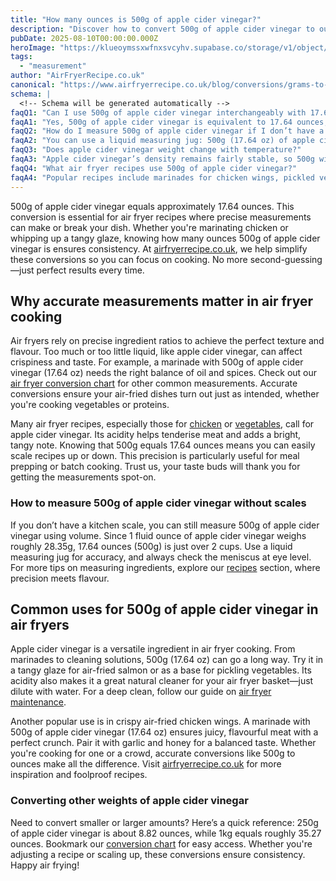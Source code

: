 ```yaml
---
title: "How many ounces is 500g of apple cider vinegar?"
description: "Discover how to convert 500g of apple cider vinegar to ounces for precise air fryer recipes. Get accurate measurements in seconds!"
pubDate: 2025-08-10T00:00:00.000Z
heroImage: "https://klueoymssxwfnxsvcyhv.supabase.co/storage/v1/object/public/Shmucket/500g-apple-cider-vinegar-to-ounces.webp"
tags:
  - "measurement"
author: "AirFryerRecipe.co.uk"
canonical: "https://www.airfryerrecipe.co.uk/blog/conversions/grams-to-ounces/500g-apple-cider-vinegar-to-ounces"
schema: |
  <!-- Schema will be generated automatically -->
faqQ1: "Can I use 500g of apple cider vinegar interchangeably with 17.64 ounces in recipes?"
faqA1: "Yes, 500g of apple cider vinegar is equivalent to 17.64 ounces, so you can use them interchangeably in recipes. Just ensure you’re measuring accurately, especially for air fryer dishes where precision affects texture and flavour."
faqQ2: "How do I measure 500g of apple cider vinegar if I don’t have a scale?"
faqA2: "You can use a liquid measuring jug: 500g (17.64 oz) of apple cider vinegar is roughly 2 cups. Always measure at eye level for accuracy. For more tips, check our air fryer conversion guide."
faqQ3: "Does apple cider vinegar weight change with temperature?"
faqA3: "Apple cider vinegar’s density remains fairly stable, so 500g will always equal 17.64 ounces regardless of temperature. However, always measure at room temperature for the most consistent results."
faqQ4: "What air fryer recipes use 500g of apple cider vinegar?"
faqA4: "Popular recipes include marinades for chicken wings, pickled vegetables, or tangy glazes for salmon. Visit our recipes section for creative ways to use 500g (17.64 oz) of apple cider vinegar in your air fryer."
---
```

<p>500g of apple cider vinegar equals approximately 17.64 ounces. This conversion is essential for air fryer recipes where precise measurements can make or break your dish. Whether you're marinating chicken or whipping up a tangy glaze, knowing how many ounces 500g of apple cider vinegar is ensures consistency. At <a href=https://www.airfryerrecipe.co.uk>airfryerrecipe.co.uk</a>, we help simplify these conversions so you can focus on cooking. No more second-guessing—just perfect results every time.</p>  

<h2>Why accurate measurements matter in air fryer cooking</h2>  
<p>Air fryers rely on precise ingredient ratios to achieve the perfect texture and flavour. Too much or too little liquid, like apple cider vinegar, can affect crispiness and taste. For example, a marinade with 500g of apple cider vinegar (17.64 oz) needs the right balance of oil and spices. Check out our <a href=https://www.airfryerrecipe.co.uk/air-fryer-conversion-chart>air fryer conversion chart</a> for other common measurements. Accurate conversions ensure your air-fried dishes turn out just as intended, whether you're cooking vegetables or proteins.</p>  

<p>Many air fryer recipes, especially those for <a href=https://www.airfryerrecipe.co.uk/recipe-category/chicken>chicken</a> or <a href=https://www.airfryerrecipe.co.uk/recipe-category/vegetables>vegetables</a>, call for apple cider vinegar. Its acidity helps tenderise meat and adds a bright, tangy note. Knowing that 500g equals 17.64 ounces means you can easily scale recipes up or down. This precision is particularly useful for meal prepping or batch cooking. Trust us, your taste buds will thank you for getting the measurements spot-on.</p>  

<h3>How to measure 500g of apple cider vinegar without scales</h3>  
<p>If you don’t have a kitchen scale, you can still measure 500g of apple cider vinegar using volume. Since 1 fluid ounce of apple cider vinegar weighs roughly 28.35g, 17.64 ounces (500g) is just over 2 cups. Use a liquid measuring jug for accuracy, and always check the meniscus at eye level. For more tips on measuring ingredients, explore our <a href=https://www.airfryerrecipe.co.uk/recipes>recipes</a> section, where precision meets flavour.</p>  

<h2>Common uses for 500g of apple cider vinegar in air fryers</h2>  
<p>Apple cider vinegar is a versatile ingredient in air fryer cooking. From marinades to cleaning solutions, 500g (17.64 oz) can go a long way. Try it in a tangy glaze for air-fried salmon or as a base for pickling vegetables. Its acidity also makes it a great natural cleaner for your air fryer basket—just dilute with water. For a deep clean, follow our guide on <a href=https://www.airfryerrecipe.co.uk/air-fryer-cleaner>air fryer maintenance</a>.</p>  

<p>Another popular use is in crispy air-fried chicken wings. A marinade with 500g of apple cider vinegar (17.64 oz) ensures juicy, flavourful meat with a perfect crunch. Pair it with garlic and honey for a balanced taste. Whether you're cooking for one or a crowd, accurate conversions like 500g to ounces make all the difference. Visit <a href=https://www.airfryerrecipe.co.uk>airfryerrecipe.co.uk</a> for more inspiration and foolproof recipes.</p>  

<h3>Converting other weights of apple cider vinegar</h3>  
<p>Need to convert smaller or larger amounts? Here’s a quick reference: 250g of apple cider vinegar is about 8.82 ounces, while 1kg equals roughly 35.27 ounces. Bookmark our <a href=https://www.airfryerrecipe.co.uk/air-fryer-conversion-chart>conversion chart</a> for easy access. Whether you're adjusting a recipe or scaling up, these conversions ensure consistency. Happy air frying!</p>
